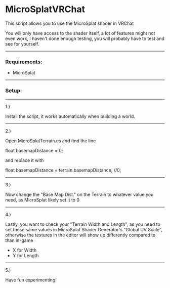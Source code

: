 # MicroSplatVRChat
This script allows you to use the MicroSplat shader in VRChat

You will only have access to the shader itself, a lot of features might not even work, I haven't done enough testing, you will probably have to test and see for yourself.

---

### Requirements:
- MicroSplat

---

### Setup:

---
1.)

Install the script, it works automatically when building a world.

---
2.)

Open MicroSplatTerrain.cs and find the line

float basemapDistance = 0;

and replace it with

float basemapDistance = terrain.basemapDistance; //0;

---
3.)

Now change the "Base Map Dist." on the Terrain to whatever value you need, as MicroSplat likely set it to 0

---
4.)

Lastly, you want to check your "Terrain Width and Length", as you need to set these same values in MicroSplat Shader Generator's "Global UV Scale", otherwise the textures in the editor will show up differently compared to than in-game
- X for Width
- Y for Length

---
5.)

Have fun experimenting!
